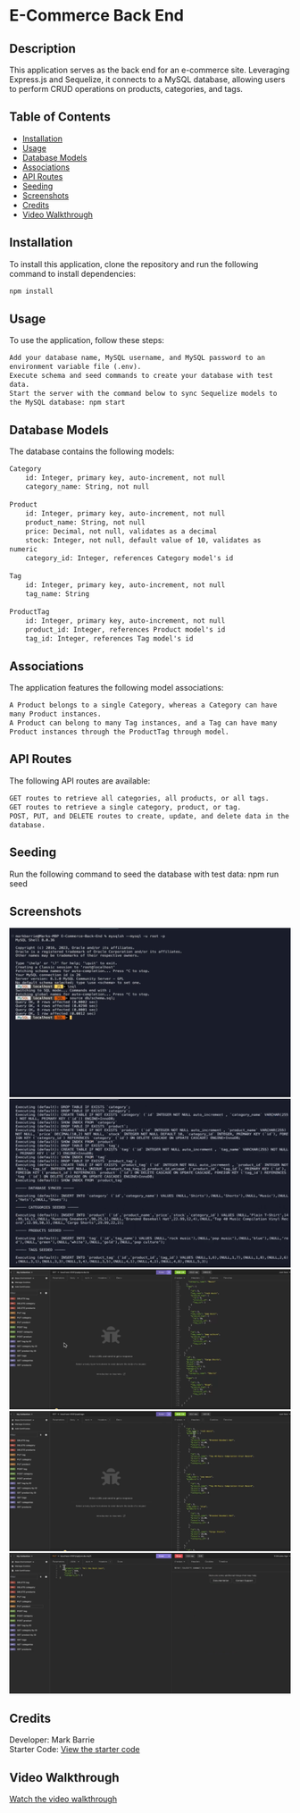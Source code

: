 # E-Commerce Back End

## Description

This application serves as the back end for an e-commerce site. Leveraging Express.js and Sequelize, it connects to a MySQL database, allowing users to perform CRUD operations on products, categories, and tags.

## Table of Contents

- [Installation](#installation)
- [Usage](#usage)
- [Database Models](#database-models)
- [Associations](#associations)
- [API Routes](#api-routes)
- [Seeding](#seeding)
- [Screenshots](#screenshots)
- [Credits](#credits)
- [Video Walkthrough](#video-walkthrough)

## Installation

To install this application, clone the repository and run the following command to install dependencies:

```bash
npm install
```
## Usage

To use the application, follow these steps:

    Add your database name, MySQL username, and MySQL password to an environment variable file (.env).
    Execute schema and seed commands to create your database with test data.
    Start the server with the command below to sync Sequelize models to the MySQL database: npm start

## Database Models

The database contains the following models:

    Category
        id: Integer, primary key, auto-increment, not null
        category_name: String, not null

    Product
        id: Integer, primary key, auto-increment, not null
        product_name: String, not null
        price: Decimal, not null, validates as a decimal
        stock: Integer, not null, default value of 10, validates as numeric
        category_id: Integer, references Category model's id

    Tag
        id: Integer, primary key, auto-increment, not null
        tag_name: String

    ProductTag
        id: Integer, primary key, auto-increment, not null
        product_id: Integer, references Product model's id
        tag_id: Integer, references Tag model's id

## Associations

The application features the following model associations:

    A Product belongs to a single Category, whereas a Category can have many Product instances.
    A Product can belong to many Tag instances, and a Tag can have many Product instances through the ProductTag through model.

## API Routes

The following API routes are available:

    GET routes to retrieve all categories, all products, or all tags.
    GET routes to retrieve a single category, product, or tag.
    POST, PUT, and DELETE routes to create, update, and delete data in the database.

## Seeding

Run the following command to seed the database with test data: npm run seed

## Screenshots

![Screenshot 1](./readme_screenshots/screenshot_1.png)
![Screenshot 2](./readme_screenshots/screenshot_2.png)
![Screenshot 3](./readme_screenshots/screenshot_3.png)
![Screenshot 4](./readme_screenshots/screenshot_4.png)
![Screenshot 5](./readme_screenshots/screenshot_5.png)


## Credits

Developer: Mark Barrie  
Starter Code: [View the starter code](https://github.com/coding-boot-camp/fantastic-umbrella)

## Video Walkthrough

[Watch the video walkthrough](https://watch.screencastify.com/v/kLLtAMV8yQRDUnOirEQA)
